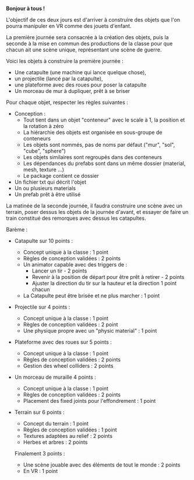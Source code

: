 
**Bonjour à tous !**

L'objectif de ces deux jours est d'arriver à construire des objets que l'on pourra manipuler en VR comme des jouets d'enfant.

La première journée sera consacrée à la création des objets, puis la seconde à la mise en commun des productions de la classe 
pour que chacun ait une scène unique, représentant une scène de guerre.

Voici les objets à construire la première journée :

- Une catapulte (une machine qui lance quelque chose), 
- un projectile (lancé par la catapulte), 
- une plateforme avec des roues pour poser la catapulte
- Un morceau de mur à dupliquer, prêt à se briser

Pour chaque objet, respecter les règles suivantes :
- Conception :
	- Tout tient dans un objet "conteneur" avec le scale à 1, la position et la rotation à zéro
	- La hiérarchie des objets est organisée en sous-groupe de conteneurs
	- Les objets sont nommés, pas de noms par défaut ("mur", "sol", "cube", "sphere")
	- Les objets similaires sont regroupés dans des conteneurs
	- Les dépendances du prefabs sont dans un même dossier (material, mesh, texture ...)
	- Le package contient ce dossier
 - Un fichier txt qui décrit l'objet
 - Un ou plusieurs materials
 - Un prefab prêt à être utilisé

La matinée de la seconde journée, il faudra construire une scène avec un terrain, poser dessus les objets de la journée d'avant, et essayer de faire un train constitué des remorques avec dessus les catapultes.

Barème :

- Catapulte sur 10 points :
  - Concept unique à la classe : 1 point
  - Règles de conception validées : 2 points
  - Un animator capable avec des triggers de :
    - Lancer un tir - 2 points
    - Revenir à la position de départ pour être prêt à retirer - 2 points
    - Ajuster la direction du tir sur la hauteur et la direction 1 point chacun
  - La Catapulte peut être brisée et ne plus marcher : 1 point
    
    
- Projectile sur 4 points :
  - Concept unique à la classe : 1 point
  - Règles de conception validées : 2 point
  - Une physique propre avec un "physic material" : 1 point
  
- Plateforme avec des roues sur 5 points :
  - Concept unique à la classe : 1 point
  - Règles de conception validées : 2 points
  - Gestion des wheel colliders : 2 points

- Un morceau de muraille 4 points :
  - Concept unique à la classe : 1 point
  - Règles de conception validées : 2 points
  - Placement des fixed joints pour l'effondrement : 1 point
  
- Terrain sur 6 points :
  - Concept du terrain : 1 point
  - Règles de conception validées : 1 point
  - Textures adaptées au relief : 2 points
  - Herbes et arbres : 2 points
  
  Finalement 3 points : 
  - Une scène jouable avec des éléments de tout le monde : 2 points
  - En VR : 1 point
